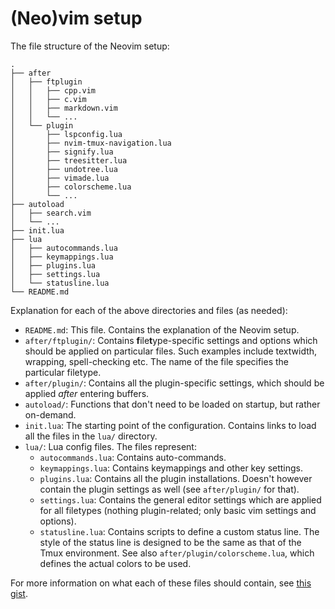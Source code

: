 # (Neo)vim setup

The file structure of the Neovim setup:

```
.
├── after
│   ├── ftplugin
│   │   ├── cpp.vim
│   │   ├── c.vim
│   │   ├── markdown.vim
│   │   └── ...
│   └── plugin
│       ├── lspconfig.lua
│       ├── nvim-tmux-navigation.lua
│       ├── signify.lua
│       ├── treesitter.lua
│       ├── undotree.lua
│       ├── vimade.lua
│       ├── colorscheme.lua
│       └── ...
├── autoload
│   ├── search.vim
│   └── ...
├── init.lua
├── lua
│   ├── autocommands.lua
│   ├── keymappings.lua
│   ├── plugins.lua
│   ├── settings.lua
│   └── statusline.lua
└── README.md
```

Explanation for each of the above directories and files (as needed):
- `README.md`: This file. Contains the explanation of the Neovim setup.
- `after/ftplugin/`: Contains **f**ile**t**ype-specific settings and options
  which should be applied on particular files. Such examples include textwidth,
  wrapping, spell-checking etc. The name of the file specifies the particular
  filetype.
- `after/plugin/`: Contains all the plugin-specific settings, which should be
  applied _after_ entering buffers.
- `autoload/`: Functions that don't need to be loaded on startup, but rather
  on-demand.
- `init.lua`: The starting point of the configuration. Contains links to load
  all the files in the `lua/` directory.
- `lua/`: Lua config files. The files represent:
    - `autocommands.lua`: Contains auto-commands.
    - `keymappings.lua`: Contains keymappings and other key settings.
    - `plugins.lua`: Contains all the plugin installations. Doesn't however
      contain the plugin settings as well (see `after/plugin/` for that).
    - `settings.lua`: Contains the general editor settings which are applied for
      all filetypes (nothing plugin-related; only basic vim settings and
      options).
    - `statusline.lua`: Contains scripts to define a custom status line. The
      style of the status line is designed to be the same as that of the Tmux
      environment. See also `after/plugin/colorscheme.lua`, which defines the
      actual colors to be used.

For more information on what each of these files should contain, see [this
gist](https://gist.github.com/nelstrom/1056049/784e252c3de653e204e9e128653010e19fbd493f).
